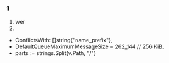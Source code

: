 ### 1 ###
1. wer
2.
* ConflictsWith: []string{"name_prefix"},
* DefaultQueueMaximumMessageSize            = 262_144 // 256 KiB.
* parts := strings.Split(v.Path, "/")
